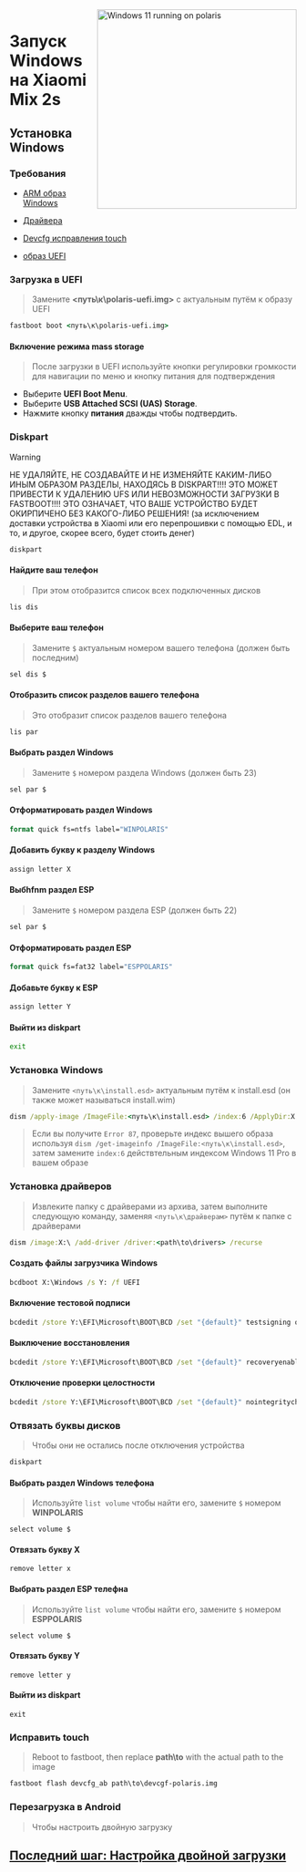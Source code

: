 <img align="right" src="https://github.com/n00b69/woa-polaris/blob/main/polaris.png" width="350" alt="Windows 11 running on polaris">

# Запуск Windows на Xiaomi Mix 2s

## Установка Windows

### Требования
- [ARM образ Windows](https://worproject.com/esd)
  
- [Драйвера](https://github.com/n00b69/woa-polaris/releases/tag/Drivers)

- [Devcfg исправления touch](https://github.com/n00b69/woa-polaris/releases/download/Files/devcfg-polaris.img)
  
- [образ UEFI](https://github.com/n00b69/woa-polaris/releases/tag/UEFI)

### Загрузка в UEFI
> Замените **<путь\к\polaris-uefi.img>** с актуальным путём к образу UEFI
```cmd
fastboot boot <путь\к\polaris-uefi.img>
```

#### Включение режима mass storage
> После загрузки в UEFI используйте кнопки регулировки громкости для навигации по меню и кнопку питания для подтверждения
- Выберите **UEFI Boot Menu**.
- Выберите **USB Attached SCSI (UAS) Storage**.
- Нажмите кнопку **питания** дважды чтобы подтвердить.

### Diskpart
> [!WARNING]
> НЕ УДАЛЯЙТЕ, НЕ СОЗДАВАЙТЕ И НЕ ИЗМЕНЯЙТЕ КАКИМ-ЛИБО ИНЫМ ОБРАЗОМ РАЗДЕЛЫ, НАХОДЯСЬ В DISKPART!!!! ЭТО МОЖЕТ ПРИВЕСТИ К УДАЛЕНИЮ UFS ИЛИ НЕВОЗМОЖНОСТИ ЗАГРУЗКИ В FASTBOOT!!!! ЭТО ОЗНАЧАЕТ, ЧТО ВАШЕ УСТРОЙСТВО БУДЕТ ОКИРПИЧЕНО БЕЗ КАКОГО-ЛИБО РЕШЕНИЯ! (за исключением доставки устройства в Xiaomi или его перепрошивки с помощью EDL, и то, и другое, скорее всего, будет стоить денег)
```cmd
diskpart
```

#### Найдите ваш телефон
> При этом отобразится список всех подключенных дисков
```cmd
lis dis
```

#### Выберите ваш телефон
> Замените `$` актуальным номером вашего телефона (должен быть последним)
```cmd
sel dis $
```

#### Отобразить список разделов вашего телефона
> Это отобразит список разделов вашего телефона 
```cmd
lis par
```

#### Выбрать раздел Windows 
> Замените `$` номером раздела Windows (должен быть 23)
```cmd
sel par $
```

#### Отформатировать раздел Windows
```cmd
format quick fs=ntfs label="WINPOLARIS"
```

#### Добавить букву к разделу Windows
```cmd
assign letter X
```

#### Выбhfnm раздел ESP
> Замените `$` номером раздела ESP (должен быть 22)
```cmd
sel par $
```

#### Отформатировать раздел ESP
```cmd
format quick fs=fat32 label="ESPPOLARIS"
```

#### Добавьте букву к ESP
```cmd
assign letter Y
```

#### Выйти из diskpart
```cmd
exit
```

### Установка Windows
> Замените `<путь\к\install.esd>` актуальным путём к install.esd (он также может называться install.wim)
```cmd
dism /apply-image /ImageFile:<путь\к\install.esd> /index:6 /ApplyDir:X:\
```

> Если вы получите `Error 87`, проверьте индекс вышего образа используя `dism /get-imageinfo /ImageFile:<путь\к\install.esd>`, затем замените `index:6` действтельным индексом Windows 11 Pro в вашем образе

### Установка драйверов
> Извлеките папку с драйверами из архива, затем выполните следующую команду, заменяя `<путь\к\драйверам>` путём к папке с драйверами
```cmd
dism /image:X:\ /add-driver /driver:<path\to\drivers> /recurse
```
  
#### Создать файлы загрузчика Windows
```cmd
bcdboot X:\Windows /s Y: /f UEFI
```

#### Включение тестовой подписи
```cmd
bcdedit /store Y:\EFI\Microsoft\BOOT\BCD /set "{default}" testsigning on
```

#### Выключение восстановления 
```cmd
bcdedit /store Y:\EFI\Microsoft\BOOT\BCD /set "{default}" recoveryenabled no
```

#### Отключение проверки целостности
```cmd
bcdedit /store Y:\EFI\Microsoft\BOOT\BCD /set "{default}" nointegritychecks on
```

### Отвязать буквы дисков
> Чтобы они не остались после отключения устройства
```cmd
diskpart
```

#### Выбрать раздел Windows телефона
> Используйте `list volume` чтобы найти его, замените `$` номером **WINPOLARIS**
```diskpart
select volume $
```

#### Отвязать букву X
```diskpart
remove letter x
```

#### Выбрать раздел ESP телефна
> Используйте `list volume` чтобы найти его, замените `$` номером **ESPPOLARIS**
```diskpart
select volume $
```

#### Отвязать букву Y
```diskpart
remove letter y
```

#### Выйти из diskpart
```diskpart
exit
```

### Исправить touch
> Reboot to fastboot, then replace **path\to** with the actual path to the image
```cmd
fastboot flash devcfg_ab path\to\devcgf-polaris.img
```

### Перезагрузка в Android
> Чтобы настроить двойную загрузку

## [Последний шаг: Настройка двойной загрузки](/guide/Russian/dualboot-ru.md)
